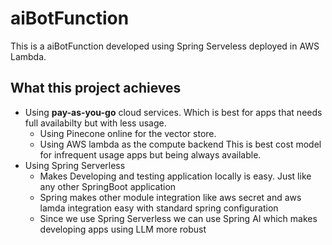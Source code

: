 # aiBotFunction
 
 This is a aiBotFunction developed using Spring Serveless deployed in AWS Lambda.

 ## What this project achieves
 - Using **pay-as-you-go** cloud services. Which is best for apps that needs full availabilty but with less usage.
   - Using Pinecone online for the vector store.
   - Using AWS lambda as the compute backend
   This is best cost model for infrequent usage apps but being always available.
 - Using Spring Serverless
   - Makes Developing and testing application locally is easy. Just like any other SpringBoot application
   - Spring makes other module integration like aws secret and aws lamda integration easy with standard spring configuration
   - Since we use Spring Serverless we can use Spring AI which makes developing apps using LLM more robust
   


